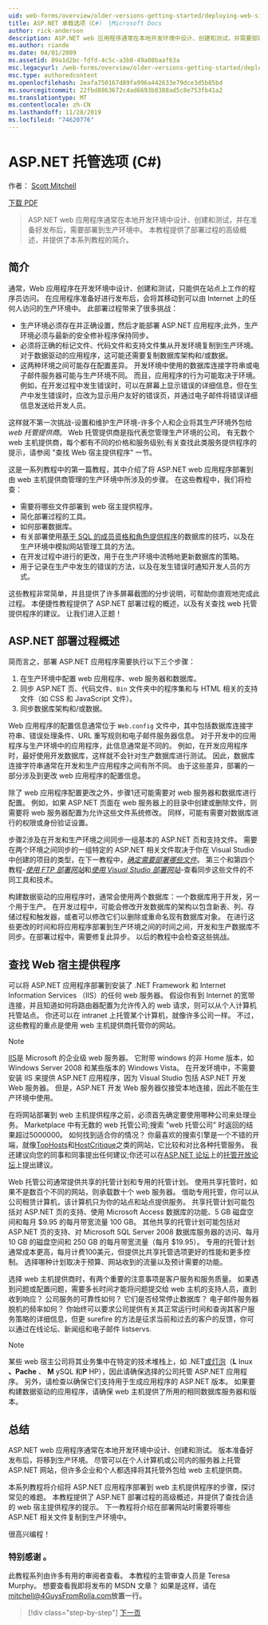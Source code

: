 ```yaml
---
uid: web-forms/overview/older-versions-getting-started/deploying-web-site-projects/asp-net-hosting-options-cs
title: ASP.NET 承载选项（C#） |Microsoft Docs
author: rick-anderson
description: ASP.NET web 应用程序通常在本地开发环境中设计、创建和测试，并需要部署到生产环境 o 。
ms.author: riande
ms.date: 04/01/2009
ms.assetid: 89a1d2bc-fdfd-4c5c-a3b0-49a08baaf63a
msc.legacyurl: /web-forms/overview/older-versions-getting-started/deploying-web-site-projects/asp-net-hosting-options-cs
msc.type: authoredcontent
ms.openlocfilehash: 2eafa750167d89fa996a442633e79dce3d5b85bd
ms.sourcegitcommit: 22fbd8863672c4ad6693b8388ad5c8e753fb41a2
ms.translationtype: MT
ms.contentlocale: zh-CN
ms.lasthandoff: 11/28/2019
ms.locfileid: "74620776"
---
```

# <a name="aspnet-hosting-options-c"></a>ASP.NET 托管选项 (C#)

作者： [Scott Mitchell](https://twitter.com/ScottOnWriting)

[下载 PDF](https://download.microsoft.com/download/E/8/9/E8920AE6-D441-41A7-8A77-9EF8FF970D8B/aspnet_tutorial01_Basics_cs.pdf)

> ASP.NET web 应用程序通常在本地开发环境中设计、创建和测试，并在准备好发布后，需要部署到生产环境中。 本教程提供了部署过程的高级概述，并提供了本系列教程的简介。

## <a name="introduction"></a>简介

通常，Web 应用程序在开发环境中设计、创建和测试，只能供在站点上工作的程序员访问。 在应用程序准备好进行发布后，会将其移动到可以由 Internet 上的任何人访问的生产环境中。 此部署过程带来了很多挑战：

- 生产环境必须存在并正确设置，然后才能部署 ASP.NET 应用程序;此外，生产环境必须与最新的安全修补程序保持同步。
- 必须将正确的标记文件、代码文件和支持文件集从开发环境复制到生产环境。 对于数据驱动的应用程序，这可能还需要复制数据库架构和/或数据。
- 这两种环境之间可能存在配置差异。 开发环境中使用的数据库连接字符串或电子邮件服务器可能与生产环境不同。 而且，应用程序的行为可能取决于环境。 例如，在开发过程中发生错误时，可以在屏幕上显示错误的详细信息，但在生产中发生错误时，应改为显示用户友好的错误页，并通过电子邮件将错误详细信息发送给开发人员。

这样就不第一次挑战-设置和维护生产环境-许多个人和企业将其生产环境外包给*web 托管提供商*。 Web 托管提供商是指代表您管理生产环境的公司。 有无数个 web 主机提供商，每个都有不同的价格和服务级别;有关查找此类服务提供程序的提示，请参阅 "查找 Web 宿主提供程序" 一节。

这是一系列教程中的第一篇教程，其中介绍了将 ASP.NET web 应用程序部署到由 web 主机提供商管理的生产环境中所涉及的步骤。 在这些教程中，我们将检查：

- 需要将哪些文件部署到 web 宿主提供程序。
- 简化部署过程的工具。
- 如何部署数据库。
- 有关部署使用[基于 SQL 的成员资格和角色提供程序](../../older-versions-security/membership/creating-the-membership-schema-in-sql-server-cs.md)的数据库的技巧，以及在生产环境中模拟网站管理工具的方法。
- 在开发过程中进行的更改，用于在生产环境中流畅地更新数据库的策略。
- 用于记录在生产中发生的错误的方法，以及在发生错误时通知开发人员的方式。

这些教程非常简单，并且提供了许多屏幕截图的分步说明，可帮助你直观地完成此过程。 本便捷性教程提供了 ASP.NET 部署过程的概述，以及有关查找 web 托管提供程序的建议。 让我们进入正题！

## <a name="an-overview-of-the-aspnet-deployment-process"></a>ASP.NET 部署过程概述

简而言之，部署 ASP.NET 应用程序需要执行以下三个步骤：

1. 在生产环境中配置 web 应用程序、web 服务器和数据库。
2. 同步 ASP.NET 页、代码文件、`Bin` 文件夹中的程序集和与 HTML 相关的支持文件（如 CSS 和 JavaScript 文件）。
3. 同步数据库架构和/或数据。

Web 应用程序的配置信息通常位于 `Web.config` 文件中，其中包括数据库连接字符串、错误处理条件、URL 重写规则和电子邮件服务器信息。 对于开发中的应用程序与生产环境中的应用程序，此信息通常是不同的。 例如，在开发应用程序时，最好使用开发数据库，这样就不会针对生产数据库进行测试。 因此，数据库连接字符串通常在开发和生产应用程序之间有所不同。 由于这些差异，部署的一部分涉及到更改 web 应用程序的配置信息。

除了 web 应用程序配置更改之外，步骤1还可能需要对 web 服务器和数据库进行配置。 例如，如果 ASP.NET 页面在 web 服务器上的目录中创建或删除文件，则需要将 web 服务器配置为允许这些文件系统修改。 同样，可能有需要对数据库进行的权限或身份验证设置。

步骤2涉及在开发和生产环境之间同步一组基本的 ASP.NET 页和支持文件。 需要在两个环境之间同步的一组特定的 ASP.NET 相关文件取决于你在 Visual Studio 中创建的项目的类型，在下一教程中，[*确定需要部署哪些文件*](determining-what-files-need-to-be-deployed-cs.md)。 第三个和第四个教程-[*使用 FTP 部署网站*](deploying-your-site-using-an-ftp-client-cs.md)和[*使用 Visual Studio 部署网站*](deploying-your-site-using-visual-studio-cs.md)-查看同步这些文件的不同工具和技术。

构建数据驱动的应用程序时，通常会使用两个数据库：一个数据库用于开发，另一个用于生产。 在开发过程中，可能会修改开发数据库的架构以包含新表、列、存储过程和触发器，或者可以修改它们以删除或重命名现有数据库对象。 在进行这些更改的时间和将应用程序部署到生产环境之间的时间之间，开发和生产数据库不同步。在部署过程中，需要修复此异步。 以后的教程中会检查这些挑战。

## <a name="finding-a-web-host-provider"></a>查找 Web 宿主提供程序

可以将 ASP.NET 应用程序部署到安装了 .NET Framework 和 Internet Information Services （IIS）的任何 web 服务器。 假设你有到 Internet 的宽带连接，并且知道如何将路由器配置为允许传入的 web 请求，则可以从个人计算机托管站点。 你还可以在 intranet 上托管某个计算机，就像许多公司一样。 不过，这些教程的重点是使用 web 主机提供商托管你的网站。

> [!NOTE]
> [IIS](https://www.iis.net/)是 Microsoft 的企业级 web 服务器。 它附带 windows 的非 Home 版本，如 Windows Server 2008 和某些版本的 Windows Vista。 在开发环境中，不需要安装 IIS 来提供 ASP.NET 应用程序，因为 Visual Studio 包括 ASP.NET 开发 Web 服务器。 但是，ASP.NET 开发 Web 服务器仅接受本地连接，因此不能在生产环境中使用。

在将网站部署到 web 主机提供程序之前，必须首先确定要使用哪种公司来处理业务。 Marketplace 中有无数的 web 托管公司;搜索 "web 托管公司" 时返回的结果超过5000000。 如何找到适合你的情况？ 你最喜欢的搜索引擎是一个不错的开端，就像[TopHosts](http://www.tophosts.com/)和[HostCritique](http://www.hostcritique.net/)之类的网站，它比较和对比各种托管服务。 我还建议向您的同事和同事提出任何建议;你还可以在[ASP.NET 论坛](https://forums.asp.net/)上的[托管开放论坛](https://forums.asp.net/158.aspx)上提出建议。

Web 托管公司通常提供共享的托管计划和专用的托管计划。 使用共享托管时，如果不是数百个不同的网站，则承载数十个 web 服务器。 借助专用托管，你可以从公司租赁计算机，该计算机只为你的站点和站点提供服务。 共享托管计划可能包括对 ASP.NET 页的支持、使用 Microsoft Access 数据库的功能、5 GB 磁盘空间和每月 $9.95 的每月带宽流量 100 GB。 其他共享的托管计划可能包括对 ASP.NET 页的支持、对 Microsoft SQL Server 2008 数据库服务器的访问、每月 10 GB 的磁盘空间和 250 GB 的每月带宽流量（每月 $19.95）。 专用的托管计划通常成本更高，每月计费100美元，但提供比共享托管选项更好的性能和更多控制。 选择哪种计划取决于预算、网站收到的流量以及预计需要的功能。

选择 web 主机提供商时，有两个重要的注意事项是客户服务和服务质量。 如果遇到问题或配置问题，需要多长时间才能将问题提交给 web 主机的支持人员，直到收到响应？ 公司服务的可靠性如何？ 它们是否经常停止数据库？ 电子邮件服务器脱机的频率如何？ 你始终可以要求公司提供有关其正常运行时间和查询其客户服务策略的详细信息，但更 surefire 的方法是征求当前和过去的客户的反馈，你可以通过在线论坛、新闻组和电子邮件 listservs.

> [!NOTE]
> 某些 web 宿主公司将其业务集中在特定的技术堆栈上，如 .NET[或灯泡](http://en.wikipedia.org/wiki/LAMP_stack)（**L** Inux **、Pache** 、 **M** ySQL 和**P** HP），因此请确保选择的公司托管 ASP.NET 应用程序。 另外，请检查以确保它们支持用于生成应用程序的 ASP.NET 版本。 如果要构建数据驱动的应用程序，请确保 web 主机提供了所用的相同数据库服务器和版本。

## <a name="summary"></a>总结

ASP.NET web 应用程序通常在本地开发环境中设计、创建和测试。 版本准备好发布后，将移到生产环境。 尽管可以在个人计算机或公司内的服务器上托管 ASP.NET 网站，但许多企业和个人都选择将其托管外包给 web 主机提供商。

本系列教程将介绍将 ASP.NET 应用程序部署到 web 主机提供程序的步骤，探讨常见的难题。 本教程提供了 ASP.NET 部署过程的高级概述，并提供了查找合适的 web 宿主提供程序的提示。 下一教程将介绍在部署网站时需要将哪些 ASP.NET 相关文件复制到生产环境中。

很高兴编程！

### <a name="special-thanks-to"></a>特别感谢 。

此教程系列由许多有用的审阅者查看。 本教程的主管审查人员是 Teresa Murphy。 想要查看我即将发布的 MSDN 文章？ 如果是这样，请在[mitchell@4GuysFromRolla.com](mailto:mitchell@4GuysFromRolla.com)放置一行。

> [!div class="step-by-step"]
> [下一页](determining-what-files-need-to-be-deployed-cs.md)
